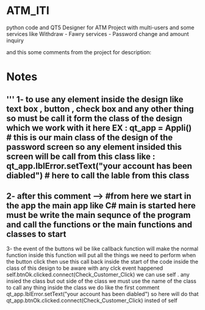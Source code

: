 # ATM_ITI
python code and QT5 Designer for ATM Project with  multi-users and some services like Withdraw - Fawry services  - Password change and amount inquiry


and this some comments from the project for description:


# Notes 
'''
1- to use any element inside the design like text box , button , check box and any other thing 
so must be call it form the class of the design which we work with it here 
EX :
qt_app = Appli() # this is our main class of the design of the password screen 
so any element insided this screen will be call from this class 
like :
qt_app.lblError.setText("your account has been diabled") # here to call the lable from this class 
-----------------------------
2- after this comment --> #from here we start in the app 
the main app like C# main is started here must be write the main sequnce of the program and call the functions or the main functions and classes to  start 
-----------------------------
3- the event of the buttons wil be like callback function will make the normal function 
inside this function will put all the things we need to perform when the button click 
then use this call back inside the start of the code inside the class of this design to be aware with any clck event happened
self.btnOk.clicked.connect(Check_Customer_Click) 
we can use self . any insied the class but out side of the class we must use the name of the class to call any thing inside the class
we do like the first comment 
qt_app.lblError.setText("your account has been diabled") 
so here will do that 
qt_app.btnOk.clicked.connect(Check_Customer_Click) 
insted of self 
